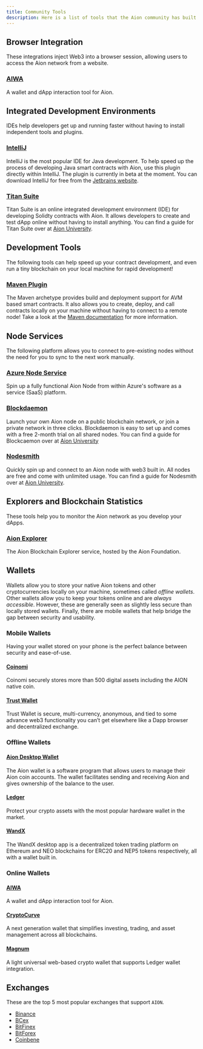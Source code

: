 ```yaml
---
title: Community Tools
description: Here is a list of tools that the Aion community has built. While some of the internal developers at the Aion Foundation help out with these projects, none of the tools listed on this page are officially supported by the Aion Foundation. Each tool has it's own support and installation processes. Check out the GitHub pages of each project to learn more about what's going on. For more general help, you can post any issues or questions on StackOverflow, using the AION tag.
---
```


## Browser Integration

These integrations inject Web3 into a browser session, allowing users to access the Aion network from a website.

### [AIWA](https://getaiwa.com/)

A wallet and dApp interaction tool for Aion.

## Integrated Development Environments

IDEs help developers get up and running faster without having to install independent tools and plugins.

### [IntelliJ](https://github.com/satran004/aion4j-idea-plugin)

IntelliJ is the most popular IDE for Java development. To help speed up the process of developing Java smart contracts with Aion, use this plugin directly within IntelliJ. The plugin is currently in beta at the moment. You can download IntelliJ for free from the [Jetbrains website](https://www.jetbrains.com/idea/download/).

### [Titan Suite](https://titan-suite.com/)

Titan Suite is an online integrated development environment (IDE) for developing Solidty contracts with Aion. It allows developers to create and test dApp online without having to install anything. You can find a guide for Titan Suite over at [Aion University](https://learn.aion.network/docs/titan-suite).

## Development Tools

The following tools can help speed up your contract development, and even run a tiny blockchain on your local machine for rapid development!

### [Maven Plugin](https://github.com/satran004/aion4j-maven-plugin)

The Maven archetype provides build and deployment support for AVM based smart contracts. It also allows you to create, deploy, and call contracts locally on your machine without having to connect to a remote node! Take a look at the [Maven documentation](/developers/tools/maven-cli) for more information.

## Node Services

The following platform allows you to connect to pre-existing nodes without the need for you to sync to the next work manually.

### [Azure Node Service](https://azuremarketplace.microsoft.com/en-in/marketplace/apps/nuco-networks.aionnode?tab=Overview)

Spin up a fully functional Aion Node from within Azure's software as a service (SaaS) platform.

### [Blockdaemon](http://bit.ly/blockdaemon-aion-node)

Launch your own Aion node on a public blockchain network, or join a private network in three clicks. Blockdaemon is easy to set up and comes with a free 2-month trial on all shared nodes. You can find a guide for Blockcaemon over at [Aion University](https://learn.aion.network/docs/blockdaemon)

### [Nodesmith](https://nodesmith.io/)

Quickly spin up and connect to an Aion node with web3 built in. All nodes are free and come with unlimited usage. You can find a guide for Nodesmith over at [Aion University](https://learn.aion.network/docs/nodesmith).

## Explorers and Blockchain Statistics

These tools help you to monitor the Aion network as you develop your dApps.

### [Aion Explorer](https://mainnet.aion.network/#/dashboard)

The Aion Blockchain Explorer service, hosted by the Aion Foundation.

## Wallets

Wallets allow you to store your native Aion tokens and other cryptocurrencies locally on your machine, sometimes called _offline wallets_. Other wallets allow you to keep your tokens online and are _always accessible_. However, these are generally seen as slightly less secure than locally stored wallets. Finally, there are mobile wallets that help bridge the gap between security and usability.

### Mobile Wallets

Having your wallet stored on your phone is the perfect balance between security and ease-of-use.

#### [Coinomi](https://www.coinomi.com/)

Coinomi securely stores more than 500 digital assets including the AION native coin.

#### [Trust Wallet](https://blog.aion.network/trust-wallet-adds-support-for-aion-c063e450652c)

Trust Wallet is secure, multi-currency, anonymous, and tied to some advance web3 functionality you can’t get elsewhere like a Dapp browser and decentralized exchange.

### Offline Wallets

#### [Aion Desktop Wallet](https://github.com/aionnetwork/aion_ui/releases/tag/v1.0.0)

The Aion wallet is a software program that allows users to manage their Aion coin accounts. The wallet facilitates sending and receiving Aion and gives ownership of the balance to the user.

#### [Ledger](https://www.ledger.com/)

Protect your crypto assets with the most popular hardware wallet in the market.

#### [WandX](https://www.wandx.co/)
The WandX desktop app is a decentralized token trading platform on Ethereum and NEO blockchains for ERC20 and NEP5 tokens respectively, all with a wallet built in.

### Online Wallets

#### [AIWA](https://getaiwa.com/)

A wallet and dApp interaction tool for Aion.

#### [CryptoCurve](https://cryptocurve.io/wallet)

A next generation wallet that simplifies investing, trading, and asset management across all blockchains.

#### [Magnum](https://magnumwallet.co/)

A light universal web-based crypto wallet that supports Ledger wallet integration.

## Exchanges

These are the top 5 most popular exchanges that support `AION`.

- [Binance](//www.binance.com)
- [BCex](//www.bcex.ca/)
- [BitFinex](//www.bitfinex.com/)
- [BitForex](//bitforex.com/)
- [Coinbene](//www.coinbene.com/)